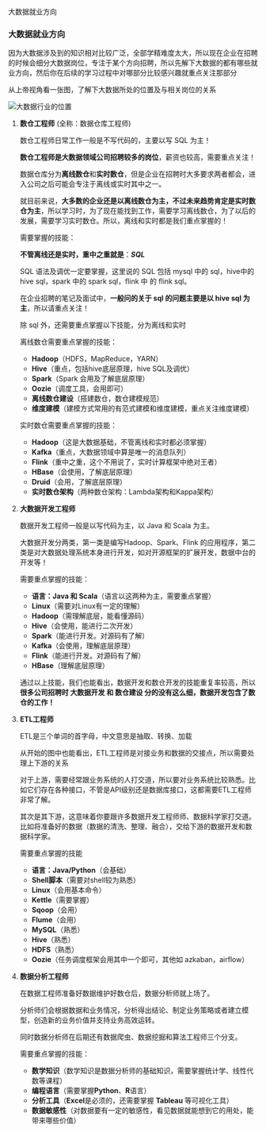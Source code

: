 大数据就业方向

### 大数据就业方向
因为大数据涉及到的知识相对比较广泛，全部学精难度太大，所以现在企业在招聘的时候会细分大数据岗位，专注于某个方向招聘，所以先解下大数据的都有哪些就业方向，然后你在后续的学习过程中对哪部分比较感兴趣就重点关注那部分

从上帝视角看一张图，了解下大数据所处的位置及与相关岗位的关系

![大数据行业的位置](https://cdn.jsdelivr.net/gh/sunmyuan/cdn/210105_1.png)

1. **数仓工程师** (全称：数据仓库工程师)

    数仓工程师日常工作一般是不写代码的，主要以写 SQL 为主！

    **数仓工程师是大数据领域公司招聘较多的岗位**，薪资也较高，需要重点关注！

    数据仓库分为**离线数仓**和**实时数仓**，但是企业在招聘时大多要求两者都会，进入公司之后可能会专注于离线或实时其中之一。

    就目前来说，**大多数的企业还是以离线数仓为主，不过未来趋势肯定是实时数仓为主**，所以学习时，为了现在能找到工作，需要学习离线数仓，为了以后的发展，需要学习实时数仓。所以，离线和实时都是我们重点掌握的！

    需要掌握的技能：

    **不管离线还是实时，重中之重就是**：***SQL***

    SQL 语法及调优一定要掌握，这里说的 SQL 包括 mysql 中的 sql，hive中的 hive sql，spark 中的 spark sql，flink 中 的 flink sql。

    在企业招聘的笔记及面试中，**一般问的关于 sql 的问题主要是以 hive sql 为主**，所以请重点关注！

    除 sql 外，还需要重点掌握以下技能，分为离线和实时

    离线数仓需要重点掌握的技能：

    - **Hadoop**（HDFS，MapReduce，YARN）
    - **Hive**（重点，包括hive底层原理，hive SQL及调优）
    - **Spark**（Spark 会用及了解底层原理）
    - **Oozie**（调度工具，会用即可）
    - **离线数仓建设**（搭建数仓，数仓建模规范）
    - **维度建模**（建模方式常用的有范式建模和维度建模，重点关注维度建模）

    实时数仓需要重点掌握的技能：

    - **Hadoop**（这是大数据基础，不管离线和实时都必须掌握）
    - **Kafka**（重点，大数据领域中算是唯一的消息队列）
    - **Flink**（重中之重，这个不用说了，实时计算框架中绝对王者）
    - **HBase**（会使用，了解底层原理）
    - **Druid**（会用，了解底层原理）
    - **实时数仓架构**（两种数仓架构：Lambda架构和Kappa架构）

2. **大数据开发工程师**

    数据开发工程师一般是以写代码为主，以 Java 和 Scala 为主。    

    大数据开发分两类，第一类是编写Hadoop、Spark、Flink 的应用程序，第二类是对大数据处理系统本身进行开发，如对开源框架的扩展开发，数据中台的开发等！

    需要重点掌握的技能：

    - **语言：Java 和 Scala**（语言以这两种为主，需要重点掌握）
    - **Linux**（需要对Linux有一定的理解）
    - **Hadoop**（需理解底层，能看懂源码）
    - **Hive**（会使用，能进行二次开发）
    - **Spark**（能进行开发。对源码有了解）
    - **Kafka**（会使用，理解底层原理）
    - **Flink**（能进行开发。对源码有了解）
    - **HBase**（理解底层原理）

    通过以上技能，我们也能看出，数据开发和数仓开发的技能重复率较高，所以**很多公司招聘时 大数据开发 和 数仓建设 分的没有这么细，数据开发包含了数仓的工作！**

3. **ETL工程师**

    ETL是三个单词的首字母，中文意思是抽取、转换、加载

    从开始的图中也能看出，ETL工程师是对接业务和数据的交接点，所以需要处理上下游的关系

    对于上游，需要经常跟业务系统的人打交道，所以要对业务系统比较熟悉。比如它们存在各种接口，不管是API级别还是数据库接口，这都需要ETL工程师非常了解。

    其次是其下游，这意味着你要跟许多数据开发工程师师、数据科学家打交道。比如将准备好的数据（数据的清洗、整理、融合），交给下游的数据开发和数据科学家。

    需要重点掌握的技能
    - **语言：Java/Python**（会基础）
    - **Shell脚本**（需要对shell较为熟悉）
    - **Linux**（会用基本命令）
    - **Kettle**（需要掌握）
    - **Sqoop**（会用）
    - **Flume**（会用）
    - **MySQL**（熟悉）
    - **Hive**（熟悉）
    - **HDFS**（熟悉）
    - **Oozie**（任务调度框架会用其中一个即可，其他如 azkaban，airflow）

4. **数据分析工程师**

    在数据工程师准备好数据维护好数仓后，数据分析师就上场了。

    分析师们会根据数据和业务情况，分析得出结论、制定业务策略或者建立模型，创造新的业务价值并支持业务高效运转。

    同时数据分析师在后期还有数据爬虫、数据挖掘和算法工程师三个分支。

    需要重点掌握的技能：
    - **数学知识**（数学知识是数据分析师的基础知识，需要掌握统计学、线性代数等课程）
    - **编程语言**（需要掌握**Python**、**R**语言）
    - **分析工具**（**Excel**是必须的，还需要掌握 **Tableau** 等可视化工具）
    - **数据敏感性**（对数据要有一定的敏感性，看见数据就能想到它的用处，能带来哪些价值）